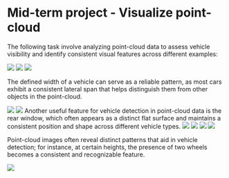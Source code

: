 # Mid-term project - Visualize point-cloud

The following task involve analyzing point-cloud data to assess vehicle visibility and identify consistent visual features across different examples:

<img src="img/img1.PNG"/>
<img src="img/img2.PNG"/>
<img src="img/img3.PNG"/>

The defined width of a vehicle can serve as a reliable pattern, as most cars exhibit a consistent lateral span that helps distinguish them from other objects in the point-cloud.

<img src="img/img4.PNG"/>
<img src="img/img5.PNG"/>
Another useful feature for vehicle detection in point-cloud data is the rear window, which often appears as a distinct flat surface and maintains a consistent position and shape across different vehicle types.
<img src="img/img6.PNG"/>
<img src="img/img7.PNG"/>
<img src="img/img8.PNG"/>
<img src="img/img9.PNG"/>

Point-cloud images often reveal distinct patterns that aid in vehicle detection; for instance, at certain heights, the presence of two wheels becomes a consistent and recognizable feature.

<img src="img/img10.PNG"/>
